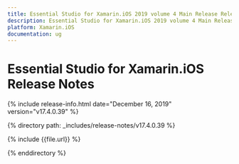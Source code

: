 ```yaml
---
title: Essential Studio for Xamarin.iOS 2019 volume 4 Main Release Release Notes  
description: Essential Studio for Xamarin.iOS 2019 volume 4 Main Release Release Notes  
platform: Xamarin.iOS
documentation: ug
---
```


# Essential Studio for Xamarin.iOS  Release Notes  

{% include release-info.html date="December 16, 2019"  version="v17.4.0.39" %} 


{% directory path: _includes/release-notes/v17.4.0.39 %}

{% include {{file.url}} %}

{% enddirectory %}
